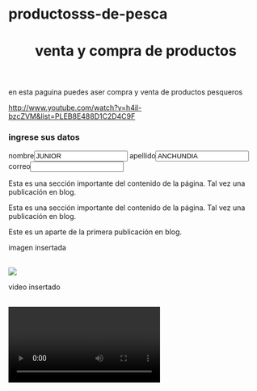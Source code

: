 productosss-de-pesca
====================
<!DOCTYPE html>
<html>
<head>
<title>productosPesqueros</title>
</head>

<body>

<header><h1>venta y compra de productos<h1></header>
<section>
<p>en esta paguina puedes aser compra y venta de productos pesqueros </p>
<nav>
<a href='#'>http://www.youtube.com/watch?v=h4il-bzcZVM&list=PLEB8E488D1C2D4C9F</a>
</nav>
<p><h3>ingrese sus datos</h3></p>
nombre<input type="text" value="JUNIOR">
apellido<input type="text" value="ANCHUNDIA">
</br>correo<input type="email" >
</section>
<section>
<article>
    <p>
    Esta es una sección importante del contenido de la página.
    Tal vez una publicación en blog.
    </p>
    </article>
    <article>
    <p>
    Esta es una sección importante del contenido de la página.
    Tal vez una publicación en blog.
    </p>
</aside>
    </p>
    Este es un aparte de la primera publicación en blog.
    </p>
    </aside>
    </article>
</section>
<p>imagen insertada</p>
<br><img src="C:\Users\junior\Pictures\imagenes panatalla\images (4).jpg">

<p>video insertado</p>
<br><video src="DBZ-YASKE.mp4" controls>

<section>
<audio>
<br><audio src="Prince Royce   Darte un Beso (Lyric).mp3" type="audio/mp3" controls>
</audio>
</section>




</body>



</html>

